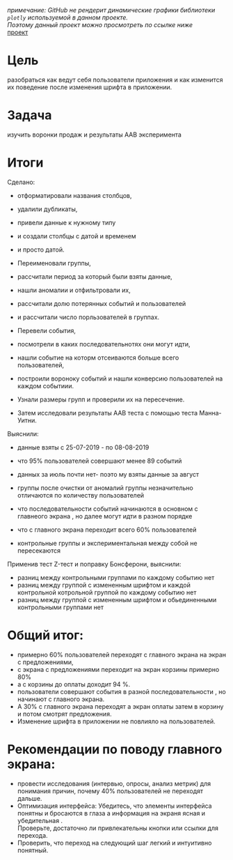 *примечание: GitHub не рендерит динамические графики библиотеки `plotly` используемой в данном проекте.   
Поэтому данный проект можно просмотреть по ссылке ниже*    
[проект](https://nbviewer.org/github/Jelezo/Practicum_projects/blob/c3f01eda0a713c1fd7ef3ca82fc75f7576dafe6f/users_mobile_products/users_mobile_products.ipynb)

# Цель
 разобраться как  ведут себя пользователи приложения и как изменится их поведение после изменения шрифта в приложении.  
# Задача
 изучить воронки продаж и результаты ААВ эксперимента

# Итоги
Сделано:   
 - отформатировали названия столбцов,    
 - удалили дубликаты,    
 - привели данные к нужному типу    
 - и создали столбцы с  датой и временем      
 - и просто датой. 

 - Переименовали группы,      
 - рассчитали период за который были взяты данные,     
 - нашли аномалии и отфильтровали их,     
 - рассчитали долю потерянных событий и пользователей     
 - и рассчитали число порльзователей в группах.   

 - Перевели события,   
 - посмотрели в каких последовательнотях они могут идти,    
 - нашли событие на которм отсеиваются больше всего пользователей,    
 - построили вороноку событий и нашли конверсию пользователей на каждом событиии. 
 - Узнали размеры групп и проверили их на пересечение.
 - Затем исследовали результаты ААВ теста с помощью теста Манна-Уитни. 

Выяснили:    
 - данные взяты с 25-07-2019 - по 08-08-2019   
 - что 95% пользователей совершают менее 89 событий
 - данных за июль почти нет- поэто му взяты данные за август
 - группы после очистки от аномалий группы незначительно отличаются по количеству пользователей
 
 - что последовательности событий начинаются в основном с главнеого экрана , но далее могут идти в разном порядке   
 - что с главного экрана переходит всего 60% пользователей   
 - контрольные группы и экспериментальная  между собой не пересекаются  


 Применив тест Z-тест и поправку Бонсферони, выяснили: 
 - разниц между контрольными группами по каждому событию нет
 - разниц между группой с измененным шрифтом  и каждой контрольной котрольной группой по каждому событию нет
 - разниц между группой с измененным шрифтом и обьединенными контрольными группами нет


# Общий итог:
- примерно 60% пользователей переходят с главного экрана на экран с предложениями, 
- с экрана с предложениями переходит на экран корзины примерно 80% 
- а с корзины до оплаты доходит 94 %.
- пользователи совершают события в разной последовательности , но начинают с главного экрана.   
- А 30% с главного экрана переходят а экран оплаты затем в корзину и потом смотрят предложения.
- Изменение шрифта в приложении не повлияло на пользователей.

# Рекомендации по поводу главного экрана:   
- провести исследования (интервью, опросы, анализ метрик) для понимания причин, почему 40% пользователей не переходят дальше.
-  Оптимизация интерфейса: Убедитесь, что элементы интерфейса понятны и бросаются в глаза а информация на экраня ясная и убедительная .    
Проверьте, достаточно ли привлекательны кнопки или ссылки для перехода.
- Проверить, что переход на следующий шаг легкий и интуитивно понятный.


